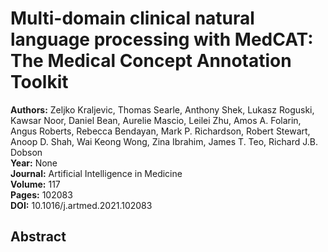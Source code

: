 # Multi-domain clinical natural language processing with MedCAT: The Medical Concept Annotation Toolkit

**Authors:** Zeljko Kraljevic, Thomas Searle, Anthony Shek, Lukasz Roguski, Kawsar Noor, Daniel Bean, Aurelie Mascio, Leilei Zhu, Amos A. Folarin, Angus Roberts, Rebecca Bendayan, Mark P. Richardson, Robert Stewart, Anoop D. Shah, Wai Keong Wong, Zina Ibrahim, James T. Teo, Richard J.B. Dobson  
**Year:** None  
**Journal:** Artificial Intelligence in Medicine  
**Volume:** 117  
**Pages:** 102083  
**DOI:** 10.1016/j.artmed.2021.102083  

## Abstract


